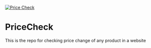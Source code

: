 [![Price Check](https://github.com/SomerajB/PriceCheck/actions/workflows/playwright.yml/badge.svg?branch=main)](https://github.com/SomerajB/PriceCheck/actions/workflows/playwright.yml)

# PriceCheck
This is the repo for checking price change of any product in a website
